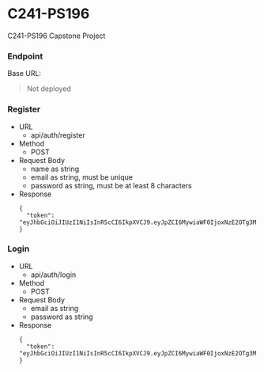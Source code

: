 # C241-PS196
C241-PS196 Capstone Project

### Endpoint
Base URL:
> Not deployed

### Register
- URL
  - api/auth/register
- Method
  - POST
- Request Body
  - name as string
  - email as string, must be unique
  - password as string, must be at least 8 characters
- Response
  ```
  {
    "token": "eyJhbGciOiJIUzI1NiIsInR5cCI6IkpXVCJ9.eyJpZCI6MywiaWF0IjoxNzE2OTg3MDQ4LCJleHAiOjE3MTY5OTA2NDh9.TE_ham55MmobQFiNDGklJZQFF6Se9wqnPtqcfCM5bEg"
  }
  ```

### Login
- URL
  - api/auth/login
- Method
  - POST
- Request Body
  - email as string
  - password as string
- Response
  ```
  {
    "token": "eyJhbGciOiJIUzI1NiIsInR5cCI6IkpXVCJ9.eyJpZCI6MywiaWF0IjoxNzE2OTg3MDQ4LCJleHAiOjE3MTY5OTA2NDh9.TE_ham55MmobQFiNDGklJZQFF6Se9wqnPtqcfCM5bEg"
  }
  ```
